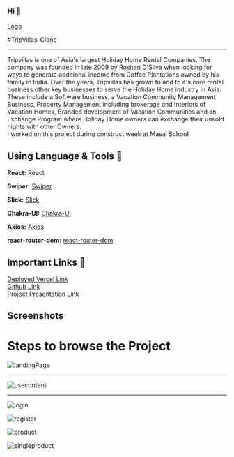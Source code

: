 ### Hi 👋 
[Logo](https://d2v8elt324ukrb.cloudfront.net/static/riotuikit/images/logo.c72056a22f91.png)

#TripVillas-Clone
<hr />
Tripvillas is one of Asia's largest Holiday Home Rental Companies. The company was founded in late 2009 by Roshan D'Silva when looking for ways to generate additional income from Coffee Plantations owned by his family in India. 
Over the years, Tripvillas has grown to add to it's core rental business other key businesses to serve the Holiday Home industry in Asia. These include a Software business, a Vacation Community Management Business, Property Management including brokerage and Interiors of Vacation Homes, Branded development of Vacation Communities and an Exchange Program where Holiday Home owners can exchange their unsold nights with other Owners.
<br/>
I worked on this project during construct week at Masai School

## Using Language & Tools 🧰

**React:** React

**Swiper:** [Swiper](https://www.npmjs.com/package/swiper)

**Slick:** [Slick](https://www.npmjs.com/package/slick)

**Chakra-UI:** [Chakra-UI](https://www.npmjs.com/package/chakra-ui)

**Axios:** [Axios](https://www.npmjs.com/package/axios)

**react-router-dom:** [react-router-dom](https://www.npmjs.com/package/react-router-dom/v/5.2.0)


## Important Links 🔗

<a href="">Deployed Vercel Link </a>
<br/>
<a href="">Github Link </a>
<br/>
<a href="">Project Presentation Link</a>

## Screenshots

# Steps to browse the Project

![landingPage](https://user-images.githubusercontent.com/77038652/127957535-8ed98178-5ef4-4429-9dde-034716e42eb3.png)

<hr />

![usecontent](https://user-images.githubusercontent.com/77038652/127958898-c2e03b54-81ce-4d11-a4ac-87270c1b4bc9.png)

<hr />

![login](https://i.ibb.co/DWLz10Z/Screenshot-31.png)

![register](https://i.ibb.co/Km83jDN/Screenshot-30.png)

![product](https://i.ibb.co/jhrDC0L/Screenshot-32.png)

![singleproduct](https://i.ibb.co/CbC1cdf/Screenshot-33.png)







